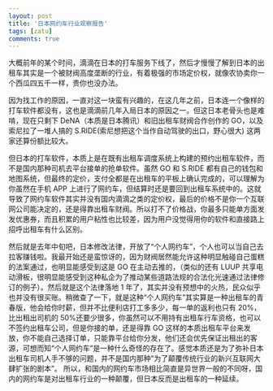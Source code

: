 ```yaml
---
layout: post
title: '日本网约车行业观察报告'
tags: [zatu]
comments: true
---
```


大概前年的某个时间，滴滴在日本的打车服务下线了，然后才慢慢了解到日本的出租车其实是一个被财阀高度垄断的行业，有着极强的市场定价权，就像农协卖你一个西瓜四五千一样，贵你也没办法。

因为找工作的原因，一直对这一块蛮有兴趣的，在这几年之前，日本连一个像样的打车软件都没有，这也是滴滴前几年入局日本的原因之一。但这日本老骨头也是难啃，现在只剩下 DeNA（本质是日本腾讯）和旧出租车财阀合作创作的 GO，以及索尼拉了一堆人搞的 S.RIDE(索尼想把这个当作自动驾驶的出口，野心很大) 这两家还算份额比较大。

但日本的打车软件，本质上是在既有出租车调度系统上构建的预约出租车软件，而不是国内那种司机去平台接单的抢单软件。虽然 GO 和 S.RIDE 都有自己的钱包和地图系统，但最终的定价，支付全都是在出租车的平板上确认完成的，可以理解为你虽然在手机 APP 上进行了网约车，但结算时还是要回到出租车系统中的。这就导致了网约车软件其实并没有国内滴滴之类的定价权，最后的价格不是你一个互联网公司能决定的，还是得靠出租车财阀。所以打不了价格战，你最多只能单方面发发优惠券，而且积累的用户粘性也比较差，因为用户没觉得用你的软件和直接路上招呼出租车有什么区别。

然后就是去年中旬吧，日本修改法律，开放了“个人网约车”，个人也可以当自己去拉客赚钱啦。我最开始还是蛮惊讶的，因为财阀居然能允许这种明显触碰自己蛋糕的法案通过，也明显能感受到这是 GO 在主动去推的，（类似的还有 LUUP 共享电动滑板，很明显能感受到这种私企为了推动某些道路法规的合法化光速通过法律修订的例子）。然后就是这个法律落地 1 年了，其实并没有预想中的火热，民众似乎也并没有很买账。稍微查了一下，就是这种“个人网约车”其实算是一种出租车的青春版，他会给你时薪，但并不比便利店打工多多少，每一单的返利也只有 20%，比出租出司机的 50%还要少很多，你虽然可以不用持有出租车行车资格，也可以不签约出租车公司，但是你接的单，还是得靠 GO 这样的本质出租车平台来发放，你不能自己选择订单，只能靠平台给你分发，他们还会优先保证出租出的客源，可想而知“个人网约车”是一种什么奇怪的存在了。感觉本质还是为了弥补日本出租车司机人手不够的问题，并不是国内那种“为了颠覆传统行业的新兴互联网大肆扩张的剧本”。
所以，和国内的网约车市场相比简直是异世界一般的不同呀，国内的网约车是对出租车行业的一种颠覆，但日本反而是出租车的一种延续。

